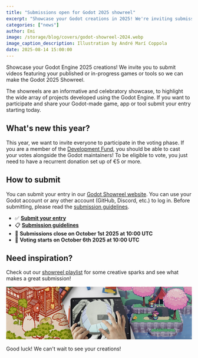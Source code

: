 ```yaml
---
title: "Submissions open for Godot 2025 showreel"
excerpt: "Showcase your Godot creations in 2025! We're inviting submissions of short videos featuring your published or in-progress Godot games or tools. Don't miss this chance to be a part of it!"
categories: ["news"]
author: Emi
image: /storage/blog/covers/godot-showreel-2024.webp
image_caption_description: Illustration by André Marí Coppola
date: 2025-08-14 15:00:00
---
```


Showcase your Godot Engine 2025 creations! We invite you to submit videos featuring your published or in-progress games or tools so we can make the Godot 2025 Showreel.

The showreels are an informative and celebratory showcase, to highlight the wide array of projects developed using the Godot Engine. If you want to participate and share your Godot-made game, app or tool submit your entry starting today.

## What's new this year?

This year, we want to invite everyone to participate in the voting phase. If you are a member of the <a href="https://fund.godotengine.org/">Development Fund</a>, you should be able to cast your votes alongside the Godot maintainers! To be eligible to vote, you just need to have a recurrent donation set up of €5 or more.


## How to submit
You can submit your entry in our [Godot Showreel website](https://showreel.godotengine.org/). You can use your Godot account or any other account (GitHub, Discord, etc.) to log in. Before submitting, please read the [submission guidelines](https://showreel.godotengine.org/about).

- ✅ **[Submit your entry](https://showreel.godotengine.org/)**
- 📋 **[Submission guidelines](https://showreel.godotengine.org/about)**
- 📅 **Submissions close on October 1st 2025 at 10:00 UTC**
- 📅 **Voting starts on October 6th 2025 at 10:00 UTC**

## Need inspiration?
Check out our [showreel playlist](https://www.youtube.com/watch?v=n1Lon_Q2T18&list=PLeG_dAglpVo6EpaO9A1nkwJZOwrfiLdQ8&index=1) for some creative sparks and see what makes a great submission!

![2022 Showreel thumbnails](/storage/app/media/showreels.jpg)

Good luck! We can't wait to see your creations!